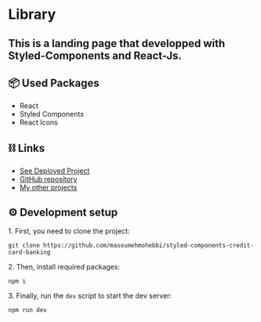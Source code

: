 # Library

<h2>This is a landing page that developped with Styled-Components and React-Js.</h2>
 




   <h2>📦 Used Packages</h2>
   <ul>
      <li>React</li>
      <li>Styled Components</li>
      <li>React Icons</li>
   </ul>

   
<h2>⛓ Links </h2>
<ul>
   <li>
      <a href="https://react-spotify-app-red.vercel.app/">See Deployed Project</a>
   </li>
   <li>
      <a href="https://github.com/masoumehmohebbi/masoumehmohebbi/styled-components-credit-card-banking">GitHub repository</a>
   </li>
   <li>
      <a href="https://github.com/masoumehmohebbi/?tab=repositories">My other projects</a>
   </li>
</ul>


<h2>⚙️ Development setup</h2>
<p>1. First, you need to clone the project:</p>

```
git clone https://github.com/masoumehmohebbi/styled-components-credit-card-banking
```

<p>2. Then, install required packages:</p>

```
npm i
```

<p>3. Finally, run the <code>dev</code> script to start the dev server:</p>

```
npm run dev
```
